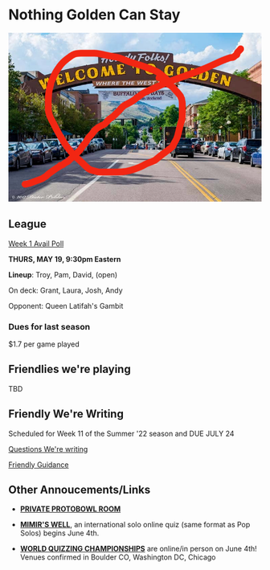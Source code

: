 # Nothing Golden Can Stay

![Image of Golden, CO, where nothing can stay](travel-golden-colorado.png)

## League
[Week 1 Avail Poll](https://www.when2meet.com/?15676173-ryrki)

**THURS, MAY 19, 9:30pm Eastern**

**Lineup**: Troy, Pam, David, (open)

On deck: Grant, Laura, Josh, Andy

Opponent: Queen Latifah's Gambit



### Dues for last season
$1.7 per game played



## Friendlies we're playing
TBD



## Friendly We're Writing
Scheduled for Week 11 of the Summer '22 season and DUE JULY 24

[Questions We're writing](https://docs.google.com/spreadsheets/d/1rjFAIZp3KI-GkO0D_L4ANVb0S6nezp9QoC5S6Etj3uI/edit?usp=sharing)

[Friendly Guidance](https://docs.google.com/document/d/1m6y50y3U98cBSoXEoGXT4Nwt-_kcQupFMNcIKZVnaCs/mobilebasic?fbclid=IwAR2mKISWy2Ja-hbksq6ksOHCwuWZ_pWJ4tpWdsTcc7yevKJolvqdoBkRmGg)




## Other Annoucements/Links

- [**PRIVATE PROTOBOWL ROOM**](https://protobowl.com/nothing-golden-can-stay)

- [**MIMIR'S WELL**](https://www.mimirswell.co.uk/), an international solo online quiz (same format as Pop Solos) begins June 4th. 

- [ **WORLD QUIZZING CHAMPIONSHIPS**](http://www.worldquizzing.com/) are online/in person on June 4th! Venues confirmed in Boulder CO, Washington DC, Chicago

